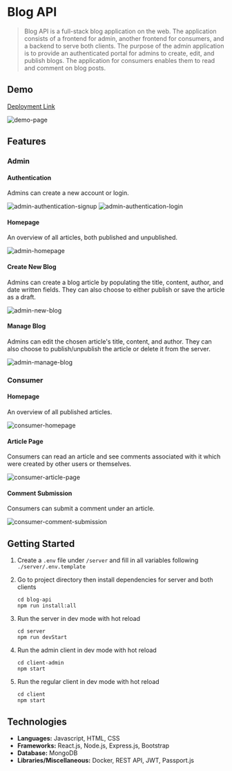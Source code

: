 # Blog API

> Blog API is a full-stack blog application on the web. The application consists
> of a frontend for admin, another frontend for consumers, and a backend to serve
> both clients. The purpose of the admin application is to provide an authenticated
> portal for admins to create, edit, and publish blogs. The application for consumers
> enables them to read and comment on blog posts.

## Demo

[Deployment Link](https://blog-api-i4ee.onrender.com)

![demo-page](./docs/demo-page.png)

## Features

### Admin

#### Authentication

Admins can create a new account or login.

![admin-authentication-signup](./docs/admin-authentication-signup.png)
![admin-authentication-login](./docs/admin-authentication-login.png)

#### Homepage

An overview of all articles, both published and unpublished.

![admin-homepage](./docs/admin-homepage.png)

#### Create New Blog

Admins can create a blog article by populating the title, content, author,
and date written fields. They can also choose to either publish or save
the article as a draft.

![admin-new-blog](./docs/admin-new-blog.png)

#### Manage Blog

Admins can edit the chosen article's title, content, and author. They can
also choose to publish/unpublish the article or delete it from the server.

![admin-manage-blog](./docs/admin-manage-blog.png)

### Consumer

#### Homepage

An overview of all published articles.

![consumer-homepage](./docs/consumer-homepage.png)

#### Article Page

Consumers can read an article and see comments associated with it which were
created by other users or themselves.

![consumer-article-page](./docs/consumer-article-page.png)

#### Comment Submission

Consumers can submit a comment under an article.

![consumer-comment-submission](./docs/consumer-comment-submission.png)

## Getting Started

1. Create a `.env` file under `/server` and fill in all variables following
   `./server/.env.template`
2. Go to project directory then install dependencies for server and both clients

   ```shell
   cd blog-api
   npm run install:all
   ```

3. Run the server in dev mode with hot reload

   ```shell
   cd server
   npm run devStart
   ```

4. Run the admin client in dev mode with hot reload

   ```shell
   cd client-admin
   npm start
   ```

5. Run the regular client in dev mode with hot reload

   ```shell
   cd client
   npm start
   ```

## Technologies

- **Languages:** Javascript, HTML, CSS
- **Frameworks:** React.js, Node.js, Express.js, Bootstrap
- **Database:** MongoDB
- **Libraries/Miscellaneous:** Docker, REST API, JWT, Passport.js
